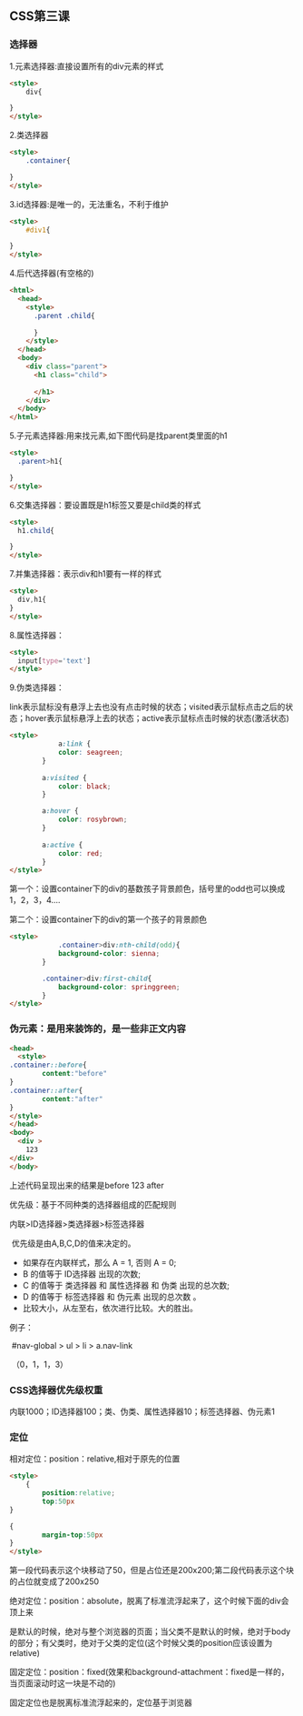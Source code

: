 ## CSS第三课

### 选择器

1.元素选择器:直接设置所有的div元素的样式

```html
<style>
	div{

}
</style>
```

2.类选择器

```html
<style>
	.container{

}
</style>
```

3.id选择器:是唯一的，无法重名，不利于维护

```html
<style>
	#div1{

}
</style>
```

4.后代选择器(有空格的)

```html
<html>
  <head>
    <style>
      .parent .child{
        
      }
    </style>
  </head>
  <body>
    <div class="parent">
      <h1 class="child">
        
      </h1>
    </div>
  </body>
</html>
```

5.子元素选择器:用来找元素,如下图代码是找parent类里面的h1

```html
<style>
  .parent>h1{

}
</style>
```

6.交集选择器：要设置既是h1标签又要是child类的样式

```html
<style>
  h1.child{

}
</style>
```

7.并集选择器：表示div和h1要有一样的样式

```html
<style>
  div,h1{
}
</style>
```

8.属性选择器：

```html
<style>
  input[type='text']
</style>
```

9.伪类选择器：

link表示鼠标没有悬浮上去也没有点击时候的状态；visited表示鼠标点击之后的状态；hover表示鼠标悬浮上去的状态；active表示鼠标点击时候的状态(激活状态)

```html
<style>
  			a:link {
            color: seagreen;
        }
        
        a:visited {
            color: black;
        }

        a:hover {
            color: rosybrown;
        }
        
        a:active {
            color: red;
        }
</style>
```

第一个：设置container下的div的基数孩子背景颜色，括号里的odd也可以换成1，2，3，4....

第二个：设置container下的div的第一个孩子的背景颜色

```html
<style>
  			.container>div:nth-child(odd){
            background-color: sienna;
        }

        .container>div:first-child{
            background-color: springgreen;
        }
</style>
```



### 伪元素：是用来装饰的，是一些非正文内容

```html
<head>
  <style>
.container::before{
		content:"before"
}
.container::after{
		content:"after"
}
</style>
</head>
<body>
  <div >
  	123
</div>
</body>
```

上述代码呈现出来的结果是before 123 after



优先级：基于不同种类的选择器组成的匹配规则

内联>ID选择器>类选择器>标签选择器

​		优先级是由A,B,C,D的值来决定的。

- 如果存在内联样式，那么 A = 1, 否则 A = 0;
- B 的值等于 ID选择器 出现的次数;
- C 的值等于 类选择器 和 属性选择器 和 伪类 出现的总次数;
- D 的值等于 标签选择器 和 伪元素 出现的总次数 。
- 比较大小，从左至右，依次进行比较。大的胜出。

例子：

​		#nav-global > ul > li > a.nav-link

​		（0，1，1，3）



### CSS选择器优先级权重

内联1000；ID选择器100；类、伪类、属性选择器10；标签选择器、伪元素1



### 定位

相对定位：position：relative,相对于原先的位置

```html
<style>
	{
		position:relative;
		top:50px
}

{
		margin-top:50px
}
</style>
```

第一段代码表示这个块移动了50，但是占位还是200x200;第二段代码表示这个块的占位就变成了200x250



绝对定位：position：absolute，脱离了标准流浮起来了，这个时候下面的div会顶上来

是默认的时候，绝对与整个浏览器的页面；当父类不是默认的时候，绝对于body的部分；有父类时，绝对于父类的定位(这个时候父类的position应该设置为relative)



固定定位：position：fixed(效果和background-attachment：fixed是一样的，当页面滚动时这一块是不动的)

固定定位也是脱离标准流浮起来的，定位基于浏览器





​		